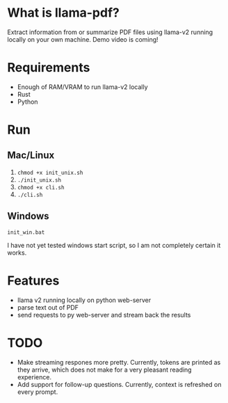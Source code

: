 # What is llama-pdf?

Extract information from or summarize PDF files using llama-v2 running locally on your own machine. Demo video is coming!

# Requirements

- Enough of RAM/VRAM to run llama-v2 locally
- Rust
- Python

# Run

## Mac/Linux

1. `chmod +x init_unix.sh`
2. `./init_unix.sh`
3. `chmod +x cli.sh`
4. `./cli.sh`

## Windows

`init_win.bat`

I have not yet tested windows start script, so I am not completely certain it works.

# Features

- llama v2 running locally on python web-server
- parse text out of PDF
- send requests to py web-server and stream back the results

# TODO

- Make streaming respones more pretty. Currently, tokens are printed as they arrive, which does not make for a very pleasant reading experience.
- Add support for follow-up questions. Currently, context is refreshed on every prompt.
  

